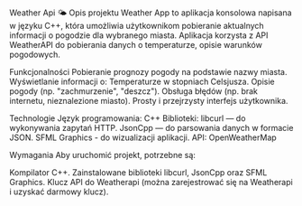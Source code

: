 Weather Api 🌤️
Opis projektu
Weather App to aplikacja konsolowa napisana w języku C++, która umożliwia użytkownikom pobieranie aktualnych informacji o pogodzie dla wybranego miasta. Aplikacja korzysta z API WeatherAPI do pobierania danych o temperaturze, opisie warunków pogodowych.

Funkcjonalności
Pobieranie prognozy pogody na podstawie nazwy miasta.
Wyświetlanie informacji o:
Temperaturze w stopniach Celsjusza.
Opisie pogody (np. "zachmurzenie", "deszcz").
Obsługa błędów (np. brak internetu, nieznalezione miasto).
Prosty i przejrzysty interfejs użytkownika.

Technologie
Język programowania: C++
Biblioteki:
libcurl — do wykonywania zapytań HTTP.
JsonCpp — do parsowania danych w formacie JSON.
SFML Graphics - do wizualizacji aplikacji.
API: OpenWeatherMap

Wymagania
Aby uruchomić projekt, potrzebne są:

Kompilator C++.
Zainstalowane biblioteki libcurl, JsonCpp oraz SFML Graphics.
Klucz API do Weatherapi (można zarejestrować się na Weatherapi i uzyskać darmowy klucz).
